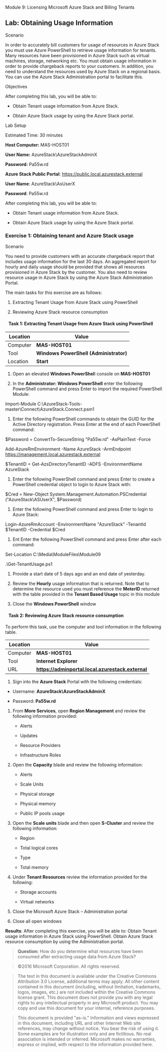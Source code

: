 Module 9: Licensing Microsoft Azure Stack and Billing Tenants

Lab: Obtaining Usage Information
--------------------------------

Scenario

In order to accurately bill customers for usage of resources in Azure Stack you
must use Azure PowerShell to retrieve usage information for tenants. Many
resources have been provisioned in Azure Stack such as virtual machines,
storage, networking etc. You must obtain usage information in order to provide
chargeback reports to your customers. In addition, you need to understand the
resources used by Azure Stack on a regional basis. You can use the Azure Stack
Administration portal to facilitate this.

Objectives

After completing this lab, you will be able to:

-   Obtain Tenant usage information from Azure Stack.

-   Obtain Azure Stack usage by using the Azure Stack portal.

Lab Setup

Estimated Time: 30 minutes

**Host Computer:** MAS-HOST01

**User Name:** AzureStack\\AzureStackAdminX

**Password:** Pa55w.rd

**Azure Stack Public Portal**: https://public.local.azurestack.external

**User Name**: AzureStack\\AsUserX

**Password**: Pa55w.rd

After completing this lab, you will be able to:

-   Obtain Tenant usage information from Azure Stack.

-   Obtain Azure Stack usage by using the Azure Stack portal.

### Exercise 1: Obtaining tenant and Azure Stack usage

Scenario

You need to provide customers with an accurate chargeback report that includes
usage information for the last 30 days. An aggregated report for hourly and
daily usage should be provided that shows all resources provisioned in Azure
Stack by the customer. You also need to review resource usage in Azure Stack by
using the Azure Stack Administration Portal.

The main tasks for this exercise are as follows:

1. Extracting Tenant Usage from Azure Stack using PowerShell

2. Reviewing Azure Stack resource consumption

####   Task 1: Extracting Tenant Usage from Azure Stack using PowerShell

| Location | Value                                  |
|----------|----------------------------------------|
| Computer | **MAS-HOST01**                         |
| Tool     | **Windows PowerShell (Administrator)** |
| Location | **Start**                              |

1.  Open an elevated **Windows PowerShel**l console on **MAS-HOST01**

2.  In the **Administrator: Windows PowerShell** enter the following PowerShell
    command and press Enter to import the required PowerShell Module:

Import-Module C:\\AzureStack-Tools-master\\Connect\\AzureStack.Connect.psm1

1.  Enter the following PowerShell commands to obtain the GUID for the Active
    Directory registration. Press Enter at the end of each PowerShell command:

\$Password = ConvertTo-SecureString "Pa55w.rd" -AsPlainText -Force

Add-AzureRmEnvironment -Name AzureStack -ArmEndpoint
https://management.local.azurestack.external

\$TenantID = Get-AzsDirectoryTenantID -ADFS -EnvironmentName AzureStack

1.  Enter the following PowerShell command and press Enter to create a
    PowerShell credential object to login to Azure Stack with:

\$Cred = New-Object System.Management.Automation.PSCredential
("AzureStack\\ASUserX", \$Password)

1.  Enter the following PowerShell command and press Enter to login to Azure
    Stack:

Login-AzureRmAccount -EnvironmentName "AzureStack" -TenantId \$TenantID
-Credential \$Cred

1.  Ent Enter the following PowerShell command and press Enter after each
    command:

Set-Location C:\\Media\\ModuleFiles\\Module09

.\\Get-TenantUsage.ps1

1.  Provide a start date of 5 days ago and an end date of yesterday.

2.  Review the **Hourly** usage information that is returned. Note that to
    determine the resource used you must reference the **MeterID** returned with
    the table provided in the **Tenant Based Usage** topic in this module

3.  Close the **Windows PowerShell** window

####   Task 2: Reviewing Azure Stack resource consumption

To perform this task, use the computer and tool information in the following
table.

| Location | Value                                             |
|----------|---------------------------------------------------|
| Computer | **MAS-HOST01**                                    |
| Tool     | **Internet Explorer**                             |
| URL      | **https://adminportal.local.azurestack.external** |

1.  Sign into the **Azure Stack** Portal with the following credentials:

-   Username: **AzureStack\\AzureStackAdminX**

-   Password: **Pa55w.rd**

1.  From **More Services**, open **Region Management** and review the following
    information provided:

    -   Alerts

    -   Updates

    -   Resource Providers

    -   Infrastructure Roles

2.  Open the **Capacity** blade and review the following information:

    -   Alerts

    -   Scale Units

    -   Physical storage

    -   Physical memory

    -   Public IP pools usage

3.  Open the **Scale units** blade and then open **S-Cluster** and review the
    following information:

    -   Region

    -   Total logical cores

    -   Type

    -   Total memory

4.  Under **Tenant Resources** review the information provided for the
    following:

    -   Storage accounts

    -   Virtual networks

5.  Close the Microsoft Azure Stack – Administration portal

6.  Close all open windows

**Results**: After completing this exercise, you will be able to: Obtain Tenant
usage information in Azure Stack using PowerShell. Obtain Azure Stack resource
consumption by using the Administration portal.

>   **Question:** How do you determine what resources have been consumed after
>   extracting usage data from Azure Stack?

>   ©2016 Microsoft Corporation. All rights reserved.

>   The text in this document is available under the Creative Commons
>   Attribution 3.0 License, additional terms may apply. All other content
>   contained in this document (including, without limitation, trademarks,
>   logos, images, etc.) are not included within the Creative Commons license
>   grant. This document does not provide you with any legal rights to any
>   intellectual property in any Microsoft product. You may copy and use this
>   document for your internal, reference purposes.

>   This document is provided "as-is." Information and views expressed in this
>   document, including URL and other Internet Web site references, may change
>   without notice. You bear the risk of using it. Some examples are for
>   illustration only and are fictitious. No real association is intended or
>   inferred. Microsoft makes no warranties, express or implied, with respect to
>   the information provided here.
